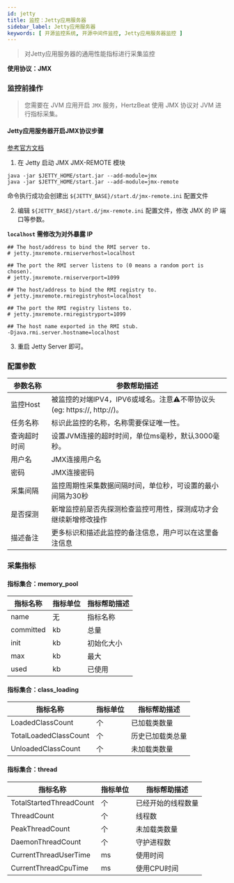 ```yaml
---
id: jetty
title: 监控：Jetty应用服务器
sidebar_label: Jetty应用服务器
keywords: [ 开源监控系统, 开源中间件监控, Jetty应用服务器监控 ]
---
```


> 对Jetty应用服务器的通用性能指标进行采集监控

**使用协议：JMX**

### 监控前操作

> 您需要在 JVM 应用开启 `JMX` 服务，HertzBeat 使用 JMX 协议对 JVM 进行指标采集。

#### Jetty应用服务器开启JMX协议步骤

[参考官方文档](https://www.eclipse.org/jetty/documentation/jetty-10/operations-guide/index.html#og-jmx-remote)

1. 在 Jetty 启动 JMX JMX-REMOTE 模块

```shell
java -jar $JETTY_HOME/start.jar --add-module=jmx  
java -jar $JETTY_HOME/start.jar --add-module=jmx-remote
```

命令执行成功会创建出 `${JETTY_BASE}/start.d/jmx-remote.ini` 配置文件

2. 编辑 `${JETTY_BASE}/start.d/jmx-remote.ini` 配置文件，修改 JMX 的 IP 端口等参数。

**`localhost` 需修改为对外暴露 IP**

```text
## The host/address to bind the RMI server to.
# jetty.jmxremote.rmiserverhost=localhost

## The port the RMI server listens to (0 means a random port is chosen).
# jetty.jmxremote.rmiserverport=1099

## The host/address to bind the RMI registry to.
# jetty.jmxremote.rmiregistryhost=localhost

## The port the RMI registry listens to.
# jetty.jmxremote.rmiregistryport=1099

## The host name exported in the RMI stub.
-Djava.rmi.server.hostname=localhost
```

3. 重启 Jetty Server 即可。

### 配置参数

| 参数名称   | 参数帮助描述                                               |
|--------|------------------------------------------------------|
| 监控Host | 被监控的对端IPV4，IPV6或域名。注意⚠️不带协议头(eg: https://, http://)。 |
| 任务名称   | 标识此监控的名称，名称需要保证唯一性。                                  |
| 查询超时时间 | 设置JVM连接的超时时间，单位ms毫秒，默认3000毫秒。                        |
| 用户名    | JMX连接用户名                                             |
| 密码     | JMX连接密码                                              |
| 采集间隔   | 监控周期性采集数据间隔时间，单位秒，可设置的最小间隔为30秒                       |
| 是否探测   | 新增监控前是否先探测检查监控可用性，探测成功才会继续新增修改操作                     |
| 描述备注   | 更多标识和描述此监控的备注信息，用户可以在这里备注信息                          |

### 采集指标

#### 指标集合：memory_pool

| 指标名称      | 指标单位 | 指标帮助描述 |
|-----------|------|--------|
| name      | 无    | 指标名称   |
| committed | kb   | 总量     |
| init      | kb   | 初始化大小  |
| max       | kb   | 最大     |
| used      | kb   | 已使用    |

#### 指标集合：class_loading

| 指标名称                  | 指标单位 | 指标帮助描述   |
|-----------------------|------|----------|
| LoadedClassCount      | 个    | 已加载类数量   |
| TotalLoadedClassCount | 个    | 历史已加载类总量 |
| UnloadedClassCount    | 个    | 未加载类数量   |

#### 指标集合：thread

| 指标名称                    | 指标单位 | 指标帮助描述    |
|-------------------------|------|-----------|
| TotalStartedThreadCount | 个    | 已经开始的线程数量 |
| ThreadCount             | 个    | 线程数       |
| PeakThreadCount         | 个    | 未加载类数量    |
| DaemonThreadCount       | 个    | 守护进程数     |
| CurrentThreadUserTime   | ms   | 使用时间      |
| CurrentThreadCpuTime    | ms   | 使用CPU时间   |



